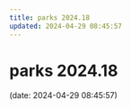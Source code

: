 ```yaml
---
title: parks 2024.18
updated: 2024-04-29 08:45:57
---
```


# parks 2024.18

(date: 2024-04-29 08:45:57)

